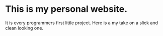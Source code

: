 # This is my personal website. 

It is every programmers first little project. Here is a my take on a slick and clean looking one. 
